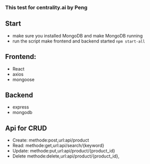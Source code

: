 ### This test for centrality.ai by Peng
## Start
*  make sure you installed MongoDB and make  MongoDB running
*  run the script make frontend and backend started
   `npm start-all`

## Frontend:
* React
* axios
* mongoose

## Backend
* express
* mongodb

## Api for CRUD
* Create:
  methode:post,url:api/product
* Read:
  methode:get,url:api/search/{keyword}
* Update:
  methode:put,url:api/product/{product_id}
* Delete
  methode:delete,url:api/product/{product_id},

